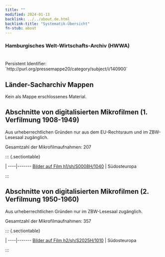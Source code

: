 ```yaml
---
title: ""
modified: 2024-01-13
backlink: ../../about.de.html
backlink-title: "Systematik-Übersicht"
fn-stub: about
---
```


### Hamburgisches Welt-Wirtschafts-Archiv (HWWA)

# 

<div class="hint">Persistent Identifier: `http://purl.org/pressemappe20/category/subject/i/140900`</div>







## Länder-Sacharchiv Mappen





Kein als Mappe erschlossenes Material.



<a id="filmsections" />

## Abschnitte von digitalisierten Mikrofilmen (1. Verfilmung 1908-1949)

<p>Aus urheberrechtlichen Gründen nur aus dem EU-Rechtsraum und im ZBW-Lesesaal zugänglich.</p>


<p>Gesamtzahl der Mikrofilmaufnahmen: 207</p>





::: {.sectiontable}

 | 
----|-------
<a class="btn" href="https://pm20.zbw.eu/film/h1/sh/S0008H/1040" rel="nofollow">Bilder auf Film h1/sh/S0008H/1040</a> | Südosteuropa


:::




## Abschnitte von digitalisierten Mikrofilmen (2. Verfilmung 1950-1960)

<p>Aus urheberrechtlichen Gründen nur im ZBW-Lesesaal zugänglich.</p>


<p>Gesamtzahl der Mikrofilmaufnahmen: 357</p>





::: {.sectiontable}

 | 
----|-------
<a class="btn" href="https://pm20.zbw.eu/film/h2/sh/S2025H/1010" rel="nofollow">Bilder auf Film h2/sh/S2025H/1010</a> | Südosteuropa


:::
















